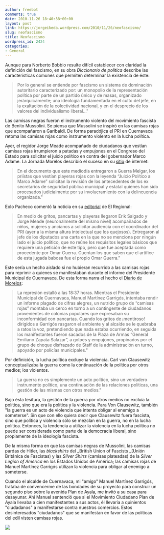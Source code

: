 ```yaml
---
author: freebot
comments: true
date: 2010-11-26 18:40:38+00:00
layout: post
link: https://jorgeikeda.wordpress.com/2010/11/26/neofascismo/
slug: neofascismo
title: Neofascismo
wordpress_id: 2424
categories:
- General
---
```


Aunque para Norberto Bobbio resulte difícil establecer con claridad la definición del fascismo, en su obra  _Diccionario de política_ describe las  características comunes que permiten determinar la existencia de éste:





<blockquote>Por lo general se entiende por fascismo un sistema de dominación autoritario caracterizado por: un monopolio de la representación política por parte de un partido único y de masas, organizado jerárquicamente; una ideología fundamentada en el culto del jefe, en la exaltación de la colectividad nacional, y en el desprecio de los valores del individualismo liberal..."</blockquote>




Las camisas negras fueron el instrumento violento del movimiento fascista de Benito Mussolini. Se piensa que Mussolini se inspiró en las camisas rojas que acompañaron a Garibaldi. De forma paradójica el PRI en Cuernavaca retoma las camisas rojas como instrumento violento en la lucha política.





Ayer, el regidor Jorge Meade acompañado de ciudadanos que vestían camisas rojas irrumpieron a patadas y empujones en el Congreso del Estado para solicitar el juicio político en contra del gobernador Marco Adame. La Jornada Morelos describió el suceso en su [sitio](http://www.lajornadamorelos.com/noticias/politica/93006-sainete-priista-en-congreso-del-estado) de internet:





<blockquote>
En el documento que este mediodía entregaron a Guerra Melgar,  los priístas que vestían playeras rojas con la leyenda “Juicio Político a Marco Adame” solicitan la revisión de los antecedentes de los ex secretarios de seguridad pública municipal y estatal quienes han sido procesados judicialmente por su involucramiento con la delincuencia organizada."</blockquote>



Eolo Pacheco comentó la noticia en su [editorial](http://www.elregional.com.mx/index.php?option=com_content&view=article&id=11963:serpientes-y-escaleras--operacion-y-politica&catid=45&Itemid=37) de El Regional:





<blockquote>En medio de gritos, pancartas y playeras llegaron Erik Salgado y Jorge Meade (neuronalmente del mismo nivel) acompañados de niños, mujeres y ancianos a solicitar audiencia con el coordinador del PRI (ayer a la misma altura intelectual que los quejosos). Entregaron al jefe de los diputados una carta en la que no se menciona por ningún lado el juicio político, que no reúne los requisitos legales básicos que requiere una petición de este tipo, pero que fue aceptada como procedente por Omar Guerra. Cuentan los que saben que el artífice de esta jugada babosa fue el propio Omar Guerra."</blockquote>




Este sería un hecho aislado si no hubieran recurrido a las camisas rojas para reprimir a quienes se manifestaban durante  el informe del Presidente Municipal de Cuernavaca. De esta forma narra el hecho el [Diario de Morelos](http://www.diariodemorelos.com/index.php?option=com_content&task=view&id=75863&Itemid=80):





<blockquote>La represión estalló a las 18:37 horas. Mientras el Presidente Municipal de Cuernavaca, Manuel Martínez  Garrigós, intentaba rendir un informe plagado de cifras alegres, un nutrido grupo de “camisas rojas” montaba un cerco en torno a un contingente de ciudadanos provenientes de colonias populares que expresaban su inconformidad con pancartas. Cuando los gritos de ¡mentiroso! dirigidos a Garrigós rasgaron el ambiente y al alcalde se le quebraba a ratos la voz, pretendiendo que nada estaba ocurriendo, en seguida los manifestantes fueron sacados de la Plaza de Armas “General Emiliano  Zapata Salazar”, a golpes y empujones, propinados por el grupo de choque disfrazado de Staff de la administración en turno, apoyado por policías municipales."</blockquote>



Por definición, la lucha política excluye la violencia. Carl von Clausewitz conceptualizaba la guerra como la continuación de la política por otros medios; los violentos.



<blockquote>La guerra no es simplemente un acto político, sino un verdadero instrumento político, una continuación de las relaciones políticas, una gestión de las mismas con otros medios." </blockquote>



Bajo ésta tesitura, la gestión de la guerra por otros medios no excluía la política, sino que era la política y la violencia. Para Von Clausewitz, también "la guerra es un acto de violencia que intenta obligar al enemigo a someterse". Sin que con ello quiera decir que Clausewitz fuera fascista, sino que política y violencia sólo se mezclan en la guerra, no en la lucha política. Entonces, la tendencia a utilizar la violencia en la lucha política no puede ser considerada como parte de la democracia liberal, sino propiamente de la ideología fascista.

De la misma forma en que las camisas negras de Mussolini, las camisas pardas de Hitler, las _blackshirts_ del  _British Union of Fascists _(Unión Británica de Fascistas) y las _Silver Shirts_ (camisas plateadas) de la _Silver Legion of America_ en los Estados Unidos de América; las camisas rojas de Manuel Martínez Garrigós utilizan la violencia para obligar al enemigo a someterse.

Cuando el alcalde de Cuernavaca, mi "amigo" Manuel Martínez Garrigós, trataba de convencerme de las bondades de su proyecto para construir un segundo piso sobre la avenida Plan de Ayala, me invitó a su casa para desayunar. Ahí Manuel sentenció que si el Movimiento Ciudadano Plan de Ayala llevaba a cien manifestantes a sus actos, él llevaría a quinientos "ciudadanos" a manifestarse contra nuestros comercios. Estos desinteresados "ciudadanos"  que se manifestan en favor de las políticas del edil visten camisas rojas.


[![](http://www.jorgeikeda.com/wordpress/wp-content/uploads/2010/11/liberty_waits_md-224x300.png)](http://www.jorgeikeda.com/wordpress/wp-content/uploads/2010/11/liberty_waits_md.png)
